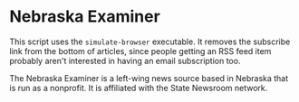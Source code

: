 # Nebraska Examiner

This script uses the `simulate-browser` executable. It removes the subscribe link from the bottom of articles, since people getting an RSS feed item probably aren't interested in having an email subscription too.

The Nebraska Examiner is a left-wing news source based in Nebraska that is run as a nonprofit. It is affiliated with the State Newsroom network.

